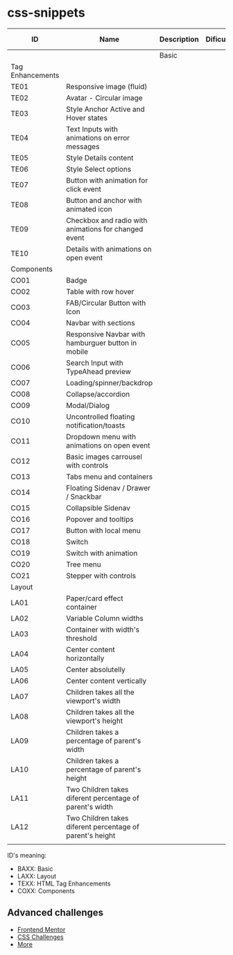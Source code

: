 # css-snippets

| ID | Name | Description | Dificulty | Needs JS? | Examples |
| --- | --- | :---: | :---: | :---: | :---: |
||<td colspan=3> Basic ||
| Tag Enhancements |
| TE01 | Responsive image (fluid) | | | | |
| TE02 | Avatar - Circular image | | | | |
| TE03 | Style Anchor Active and Hover states | | | | |
| TE04 | Text Inputs with animations on error messages | | | | |
| TE05 | Style Details content | | | | |
| TE06 | Style Select options | | | | |
| TE07 | Button with animation for click event | | | | |
| TE08 | Button and anchor with animated icon | | | | |
| TE09 | Checkbox and radio with animations for changed event | | | | |
| TE10 | Details with animations on open event | | | | |
| Components |
| CO01 | Badge | | | | |
| CO02 | Table with row hover | | | | |
| CO03 | FAB/Circular Button with Icon | | | | |
| CO04 | Navbar with sections | | | | |
| CO05 | Responsive Navbar with hamburguer button in mobile | | | | |
| CO06 | Search Input with TypeAhead preview | | | | |
| CO07 | Loading/spinner/backdrop | | | | |
| CO08 | Collapse/accordion | | | | |
| CO09 | Modal/Dialog | | | | |
| CO10 | Uncontrolled floating notification/toasts | | | | |
| CO11 | Dropdown menu with animations on open event | | | | |
| CO12 | Basic images carrousel with controls | | | | |
| CO13 | Tabs menu and containers | | | | |
| CO14 | Floating Sidenav / Drawer / Snackbar | | | | |
| CO15 | Collapsible Sidenav | | | | |
| CO16 | Popover and tooltips | | | | |
| CO17 | Button with local menu | | | | |
| CO18 | Switch | | | | |
| CO19 | Switch with animation | | | | |
| CO20 | Tree menu | | | | |
| CO21 | Stepper with controls | | | | |
| Layout |
| LA01 | Paper/card effect container | | | | |
| LA02 | Variable Column widths | | | | |
| LA03 | Container with width's threshold | | | | |
| LA04 | Center content horizontally | | | | |
| LA05 | Center absolutelly | | | | |
| LA06 | Center content vertically | | | | |
| LA07 | Children takes all the viewport's width | | | | |
| LA08 | Children takes all the viewport's height | | | | |
| LA09 | Children takes a percentage of parent's width | | | | |
| LA10 | Children takes a percentage of parent's height | | | | |
| LA11 | Two Children takes diferent percentage of parent's width | | | | |
| LA12 | Two Children takes diferent percentage of parent's height | | | | |
| |

ID's meaning:

- BAXX: Basic
- LAXX: Layout
- TEXX: HTML Tag Enhancements
- COXX: Components

## Advanced challenges

- [Frontend Mentor](https://www.frontendmentor.io/)
- [CSS Challenges](https://en.wikiversity.org/wiki/Web_Design/CSS_challenges)
- [More](https://css-tricks.com/front-end-challenges/)
